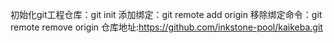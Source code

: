 初始化git工程仓库：git init
添加绑定：git remote add origin
移除绑定命令：git remote remove origin
仓库地址:https://github.com/inkstone-pool/kaikeba.git